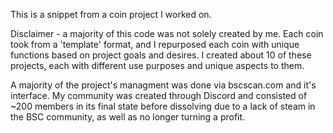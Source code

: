 This is a snippet from a coin project I worked on. 

Disclaimer - a majority of this code was not solely created by me. Each coin took from a 'template' format, and I repurposed each coin with unique functions based on project goals and desires. I created about 10 of these projects, each with different use purposes and unique aspects to them.

A majority of the project's managment was done via bscscan.com and it's interface. My community was created through Discord and consisted of ~200 members in its final state before dissolving due to a lack of steam in the BSC community, as well as no longer turning a profit. 
